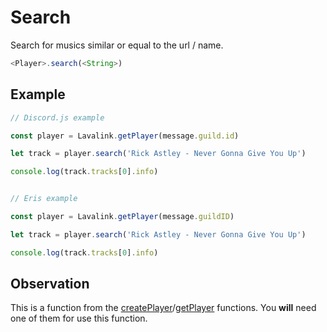 # Search

  Search for musics similar or equal to the url / name.

  ```js
  <Player>.search(<String>)
  ```

## Example

  ```js
  // Discord.js example

  const player = Lavalink.getPlayer(message.guild.id)

  let track = player.search('Rick Astley - Never Gonna Give You Up')

  console.log(track.tracks[0].info)


  // Eris example

  const player = Lavalink.getPlayer(message.guildID)

  let track = player.search('Rick Astley - Never Gonna Give You Up')

  console.log(track.tracks[0].info)
  ```
  
## Observation

  This is a function from the [createPlayer](docs/createPlayer.md)/[getPlayer](docs/getPlayer.md) functions. You **will** need one of them for use this function.
